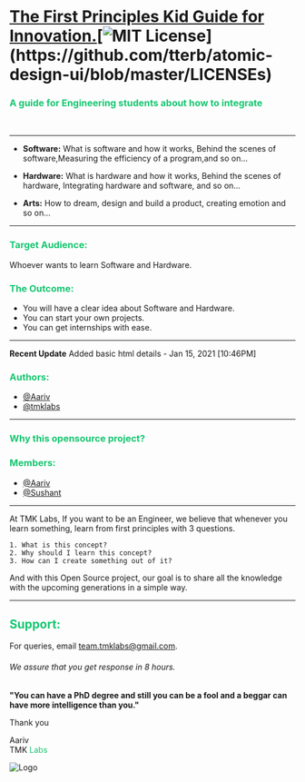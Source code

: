 # [The First Principles Kid Guide for Innovation.](https://www.tmklabs.com/)[![MIT License](https://img.shields.io/apm/l/atomic-design-ui.svg?)](https://github.com/tterb/atomic-design-ui/blob/master/LICENSEs)

### <span style="color:#15c670">A guide for Engineering students about how to integrate </span>

</br>
<hr>

- **Software:** What is software and how it works, Behind the scenes of software,Measuring the efficiency of a program,and so on...

- **Hardware:** What is hardware and how it works, Behind the scenes of hardware, Integrating hardware and software, and so on...

- **Arts:** How to dream, design and build a product, creating emotion and so on...

<hr>

### <span style="color:#15c670">Target Audience: </span>

Whoever wants to learn Software and Hardware.

### <span style="color:#15c670">The Outcome: </span>

- You will have a clear idea about Software and Hardware.
- You can start your own projects.
- You can get internships with ease.
<hr>

**Recent Update**
Added basic html details - Jan 15, 2021 [10:46PM]

### <span style="color:#15c670">Authors:</span>

- [@Aariv](https://www.tmklabs.com)
- [@tmklabs](https://www.tmklabs.com)
<hr>

### <span style="color:#15c670">Why this opensource project?</span>
### <span style="color:#15c670">Members:</span> 
- [@Aariv](https://github.com/aarivz09)
- [@Sushant](https://github.com/sushantsharma13981)
<hr>



At TMK Labs, If you want to be an Engineer,
we believe that whenever you learn something, learn from
first principles with 3 questions.

    1. What is this concept?
    2. Why should I learn this concept?
    3. How can I create something out of it?

And with this Open Source project,
our goal is to share all the knowledge with the upcoming generations in a
simple way.

<hr>

## <span style="color:#15c670">Support:</span>

For queries, email team.tmklabs@gmail.com.

###### We assure that you get response in 8 hours.

**"You can have a PhD degree and still you can
be a fool and a beggar can have more intelligence than you."**

Thank you
<br>

Aariv
<br>
TMK <span style="color:#15c670">Labs</span>

![Logo](https://www.tmklabs.com/media/aboutpage/logo-49.jpg)
